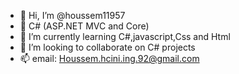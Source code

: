 - 👋 Hi, I’m @houssem11957
- 👀 C# (ASP.NET MVC and Core)
- 🌱 I’m currently learning C#,javascript,Css and Html
- 💞️ I’m looking to collaborate on C# projects
- 📫 email: Houssem.hcini.ing.92@gmail.com

<!---
houssem11957/houssem11957 is a ✨ special ✨ repository because its `README.md` (this file) appears on your GitHub profile.
You can click the Preview link to take a look at your changes.
--->
